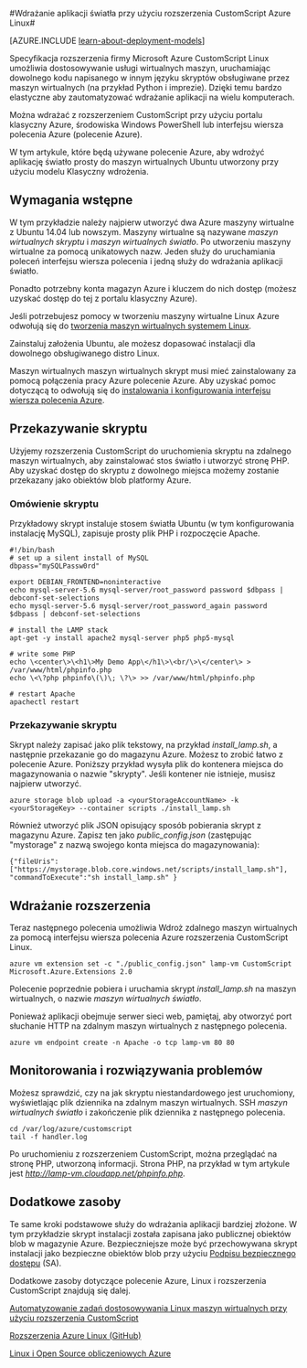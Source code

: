 <properties
    pageTitle="Korzystanie z rozszerzeniem CustomScript na maszyny Linux | Microsoft Azure"
    description="Dowiedz się, jak użyć rozszerzenia CustomScript do wdrażania aplikacji na maszyn wirtualnych Linux platformy Azure utworzony przy użyciu modelu Klasyczny wdrożenia."
    editor="tysonn"
    manager="timlt"
    documentationCenter=""
    services="virtual-machines-linux"
    authors="gbowerman"
    tags="azure-service-management"/>

<tags
    ms.service="virtual-machines-linux"
    ms.workload="multiple"
    ms.tgt_pltfrm="linux"
    ms.devlang="na"
    ms.topic="article"
    ms.date="09/13/2016"
    ms.author="guybo"/>

#<a name="deploy-a-lamp-app-using-the-azure-customscript-extension-for-linux"></a>Wdrażanie aplikacji światła przy użyciu rozszerzenia CustomScript Azure Linux#

[AZURE.INCLUDE [learn-about-deployment-models](../../includes/learn-about-deployment-models-classic-include.md)]


Specyfikacja rozszerzenia firmy Microsoft Azure CustomScript Linux umożliwia dostosowywanie usługi wirtualnych maszyn, uruchamiając dowolnego kodu napisanego w innym języku skryptów obsługiwane przez maszyn wirtualnych (na przykład Python i imprezie). Dzięki temu bardzo elastyczne aby zautomatyzować wdrażanie aplikacji na wielu komputerach.

Można wdrażać z rozszerzeniem CustomScript przy użyciu portalu klasyczny Azure, środowiska Windows PowerShell lub interfejsu wiersza polecenia Azure (polecenie Azure).

W tym artykule, które będą używane polecenie Azure, aby wdrożyć aplikację światło prosty do maszyn wirtualnych Ubuntu utworzony przy użyciu modelu Klasyczny wdrożenia.

## <a name="prerequisites"></a>Wymagania wstępne

W tym przykładzie należy najpierw utworzyć dwa Azure maszyny wirtualne z Ubuntu 14.04 lub nowszym. Maszyny wirtualne są nazywane *maszyn wirtualnych skryptu* i *maszyn wirtualnych światło*. Po utworzeniu maszyny wirtualne za pomocą unikatowych nazw. Jeden służy do uruchamiania poleceń interfejsu wiersza polecenia i jedną służy do wdrażania aplikacji światło.

Ponadto potrzebny konta magazyn Azure i kluczem do nich dostęp (możesz uzyskać dostęp do tej z portalu klasyczny Azure).

Jeśli potrzebujesz pomocy w tworzeniu maszyny wirtualne Linux Azure odwołują się do [tworzenia maszyn wirtualnych systemem Linux](virtual-machines-linux-classic-createportal.md).

Zainstaluj założenia Ubuntu, ale możesz dopasować instalacji dla dowolnego obsługiwanego distro Linux.

Maszyn wirtualnych maszyn wirtualnych skrypt musi mieć zainstalowany za pomocą połączenia pracy Azure polecenie Azure. Aby uzyskać pomoc dotyczącą to odwołują się do [instalowania i konfigurowania interfejsu wiersza polecenia Azure](../xplat-cli-install.md).

## <a name="upload-a-script"></a>Przekazywanie skryptu

Użyjemy rozszerzenia CustomScript do uruchomienia skryptu na zdalnego maszyn wirtualnych, aby zainstalować stos światło i utworzyć stronę PHP. Aby uzyskać dostęp do skryptu z dowolnego miejsca możemy zostanie przekazany jako obiektów blob platformy Azure.

### <a name="script-overview"></a>Omówienie skryptu

Przykładowy skrypt instaluje stosem światła Ubuntu (w tym konfigurowania instalację MySQL), zapisuje prosty plik PHP i rozpoczęcie Apache.

    #!/bin/bash
    # set up a silent install of MySQL
    dbpass="mySQLPassw0rd"

    export DEBIAN_FRONTEND=noninteractive
    echo mysql-server-5.6 mysql-server/root_password password $dbpass | debconf-set-selections
    echo mysql-server-5.6 mysql-server/root_password_again password $dbpass | debconf-set-selections

    # install the LAMP stack
    apt-get -y install apache2 mysql-server php5 php5-mysql  

    # write some PHP
    echo \<center\>\<h1\>My Demo App\</h1\>\<br/\>\</center\> > /var/www/html/phpinfo.php
    echo \<\?php phpinfo\(\)\; \?\> >> /var/www/html/phpinfo.php

    # restart Apache
    apachectl restart

### <a name="upload-script"></a>Przekazywanie skryptu

Skrypt należy zapisać jako plik tekstowy, na przykład *install_lamp.sh*, a następnie przekazanie go do magazynu Azure. Możesz to zrobić łatwo z polecenie Azure. Poniższy przykład wysyła plik do kontenera miejsca do magazynowania o nazwie "skrypty". Jeśli kontener nie istnieje, musisz najpierw utworzyć.

    azure storage blob upload -a <yourStorageAccountName> -k <yourStorageKey> --container scripts ./install_lamp.sh

Również utworzyć plik JSON opisujący sposób pobierania skrypt z magazynu Azure. Zapisz ten jako *public_config.json* (zastępując "mystorage" z nazwą swojego konta miejsca do magazynowania):

    {"fileUris":["https://mystorage.blob.core.windows.net/scripts/install_lamp.sh"], "commandToExecute":"sh install_lamp.sh" }


## <a name="deploy-the-extension"></a>Wdrażanie rozszerzenia

Teraz następnego polecenia umożliwia Wdroż zdalnego maszyn wirtualnych za pomocą interfejsu wiersza polecenia Azure rozszerzenia CustomScript Linux.

    azure vm extension set -c "./public_config.json" lamp-vm CustomScript Microsoft.Azure.Extensions 2.0

Polecenie poprzednie pobiera i uruchamia skrypt *install_lamp.sh* na maszyn wirtualnych, o nazwie *maszyn wirtualnych światło*.

Ponieważ aplikacji obejmuje serwer sieci web, pamiętaj, aby otworzyć port słuchanie HTTP na zdalnym maszyn wirtualnych z następnego polecenia.

    azure vm endpoint create -n Apache -o tcp lamp-vm 80 80

## <a name="monitoring-and-troubleshooting"></a>Monitorowania i rozwiązywania problemów

Możesz sprawdzić, czy na jak skryptu niestandardowego jest uruchomiony, wyświetlając plik dziennika na zdalnym maszyn wirtualnych. SSH *maszyn wirtualnych światło* i zakończenie plik dziennika z następnego polecenia.

    cd /var/log/azure/customscript
    tail -f handler.log

Po uruchomieniu z rozszerzeniem CustomScript, można przeglądać na stronę PHP, utworzoną informacji. Strona PHP, na przykład w tym artykule jest *http://lamp-vm.cloudapp.net/phpinfo.php*.

## <a name="additional-resources"></a>Dodatkowe zasoby

Te same kroki podstawowe służy do wdrażania aplikacji bardziej złożone. W tym przykładzie skrypt instalacji została zapisana jako publicznej obiektów blob w magazynie Azure. Bezpieczniejsze może być przechowywana skrypt instalacji jako bezpieczne obiektów blob przy użyciu [Podpisu bezpiecznego dostępu](https://msdn.microsoft.com/library/azure/ee395415.aspx) (SA).

Dodatkowe zasoby dotyczące polecenie Azure, Linux i rozszerzenia CustomScript znajdują się dalej.

[Automatyzowanie zadań dostosowywania Linux maszyn wirtualnych przy użyciu rozszerzenia CustomScript](https://azure.microsoft.com/blog/2014/08/20/automate-linux-vm-customization-tasks-using-customscript-extension/)

[Rozszerzenia Azure Linux (GitHub)](https://github.com/Azure/azure-linux-extensions)

[Linux i Open Source obliczeniowych Azure](virtual-machines-linux-opensource-links.md)
